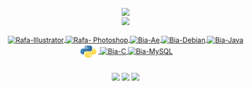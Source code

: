 </span>

<div align="center">
<img src="https://user-images.githubusercontent.com/113392038/197395104-934c09a4-e9c3-4fc5-aafa-7cc510cd6eb5.jpg" width="800px"/>

<div>
  <a href="https://github.com/bibiscode">
  <img height="180em" src="https://github-readme-stats.vercel.app/api?username=bibiscode&show_icons=true&theme=radical&include_all_commits=true&count_private=true"/>  
</div>

<div style="display: inline_block"><br>
  <img align="center" alt="Rafa-Illustrator" height="30" width="40" <img src="https://cdn.jsdelivr.net/gh/devicons/devicon/icons/illustrator/illustrator-plain.svg" /> 
  <img align="center" alt="Rafa- Photoshop" height="30" width="40" <img src="https://cdn.jsdelivr.net/gh/devicons/devicon/icons/photoshop/photoshop-plain.svg" />         
  <img align="center" alt="Bia-Ae" height="30" width="40" <img src="https://cdn.jsdelivr.net/gh/devicons/devicon/icons/aftereffects/aftereffects-original.svg" />
  <img align="center" alt="Bia-Debian" height="30" width="40" <img src="https://cdn.jsdelivr.net/gh/devicons/devicon/icons/debian/debian-original.svg" />
  <img align="center" alt="Bia-Java" height="30" width="40" <img src="https://cdn.jsdelivr.net/gh/devicons/devicon/icons/java/java-original.svg" />        
  <img align="center" alt="Bia-Python" height="30" width="40" src="https://raw.githubusercontent.com/devicons/devicon/master/icons/python/python-original.svg">
  <img align="center" alt="Bia-C" height="30" width="40" <img src="https://cdn.jsdelivr.net/gh/devicons/devicon/icons/c/c-original.svg" />         
  <img align="center" alt="Bia-MySQL" height="30" width="40" <img src="https://cdn.jsdelivr.net/gh/devicons/devicon/icons/mysql/mysql-plain-wordmark.svg" />

 
</div>

##

<div> 
  
  <a href="https://instagram.com/b.ianobrega" target="_blank"><img src="https://img.shields.io/badge/-Instagram-%23E4405F?style=for-the-badge&logo=instagram&logoColor=white" target="_blank"></a>
  <a href = "mailto:beatriznobrega34@outlook.com"><img src="https://img.shields.io/badge/-Gmail-%23333?style=for-the-badge&logo=gmail&logoColor=white" target="_blank"></a>
  <a href="https://www.linkedin.com/in/rafaella-ballerini-45875016a" target="_blank"><img src="https://img.shields.io/badge/-LinkedIn-%230077B5?style=for-the-badge&logo=linkedin&logoColor=white" target="_blank"></a> 
 
</div>

